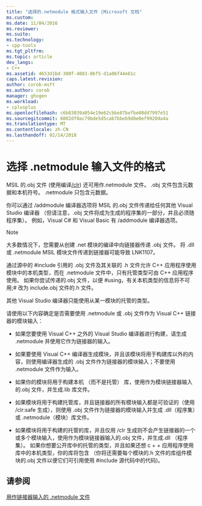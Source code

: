 ```yaml
---
title: "选择的.netmodule 格式输入文件 |Microsoft 文档"
ms.custom: 
ms.date: 11/04/2016
ms.reviewer: 
ms.suite: 
ms.technology:
- cpp-tools
ms.tgt_pltfrm: 
ms.topic: article
dev_langs:
- C++
ms.assetid: 4653d1bd-300f-4083-86f5-d1a06f44e61c
caps.latest.revision: 
author: corob-msft
ms.author: corob
manager: ghogen
ms.workload:
- cplusplus
ms.openlocfilehash: c6b83039a054e19e62cbbe87befbe08dd7997e51
ms.sourcegitcommit: 6002df0ac79bde5d5cab7bbeb9d8e0ef9920da4a
ms.translationtype: MT
ms.contentlocale: zh-CN
ms.lasthandoff: 02/14/2018
---
```

# <a name="choosing-the-format-of-netmodule-input-files"></a>选择 .netmodule 输入文件的格式
MSIL 的.obj 文件 (使用编译[/clr](../../build/reference/clr-common-language-runtime-compilation.md)) 还可用作.netmodule 文件。  .obj 文件包含元数据和本机符号。  .netmodule 只包含元数据。  
  
 你可以通过 /addmodule 编译器选项将 MSIL 的.obj 文件传递给任何其他 Visual Studio 编译器 （但请注意，.obj 文件将成为生成的程序集的一部分，并且必须随程序集）。  例如，Visual C# 和 Visual Basic 有 /addmodule 编译器选项。  
  
> [!NOTE]
>  大多数情况下，您需要从创建 .net 模块的编译中向链接器传递 .obj 文件。  将 .dll 或 .netmodule MSIL 模块文件传递到链接器可能导致 LNK1107。  
  
 通过源中的 #include 引用的 .obj 文件及其关联的 .h 文件允许 C++ 应用程序使用模块中的本机类型，而在 .netmodule 文件中，只有托管类型可由 C++ 应用程序使用。  如果你尝试传递的.obj 文件，以便 #using，有关本机类型的信息将不可用;# 改为 include.obj 文件的.h 文件。  
  
 其他 Visual Studio 编译器只能使用从某一模块的托管的类型。  
  
 请使用以下内容确定是否需要使用 .netmodule 或 .obj 文件作为 Visual C++ 链接器的模块输入：  
  
-   如果您要使用 Visual C++ 之外的 Visual Studio 编译器进行构建，请生成 .netmodule 并使用它作为链接器的输入。  
  
-   如果要使用 Visual C++ 编译器生成模块，并且该模块将用于构建库以外的内容，则使用编译器生成的 .obj 文件作为链接器的模块输入；不要使用 .netmodule 文件作为输入。  
  
-   如果你的模块将用于构建本机 （而不是托管） 库，使用作为模块链接器输入的.obj 文件，并生成.lib 库文件。  
  
-   如果模块将用于构建托管库，并且链接器的所有模块输入都是可验证的（使用 /clr:safe 生成），则使用 .obj 文件作为链接器的模块输入并生成 .dll（程序集）或 .netmodule（模块）库文件。  
  
-   如果模块将用于构建的托管的库，并且仅用 /clr 生成则不会产生链接器的一个或多个模块输入，使用作为模块链接器输入的.obj 文件，并生成.dll （程序集）。  如果你想要公开库中的托管的类型，并且如果还想 c + + 应用程序使用库中的本机类型，你的库将包含 （你将还需要每个模块的.h 文件的库组件模块的.obj 文件以便它们可引用使用 #include 源代码中的代码)。  
  
## <a name="see-also"></a>请参阅  
 [用作链接器输入的 .netmodule 文件](../../build/reference/netmodule-files-as-linker-input.md)